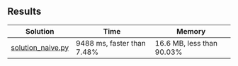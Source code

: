 ## Results
Solution | Time | Memory
---------|------|-------
[solution_naive.py](solution_naive.py) | 9488 ms, faster than 7.48% |  16.6 MB, less than 90.03%
